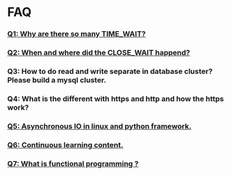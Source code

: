 # FAQ
### [Q1: Why are there so many TIME_WAIT?](https://github.com/hatcherfang/FAQ/blob/master/Q1.md)  
### [Q2: When and where did the CLOSE_WAIT happend?](https://github.com/hatcherfang/FAQ/blob/master/Q2.md)  
### Q3: How to do read and write separate in database cluster? Please build a mysql cluster.   
### Q4: What is the different with https and http and how the https work?   
### [Q5: Asynchronous IO in linux and python framework.](https://github.com/hatcherfang/FAQ/blob/master/Q5.md)
### [Q6: Continuous learning content.](https://github.com/hatcherfang/FAQ/blob/master/Q6.md)  
### [Q7: What is functional programming ?](https://github.com/hatcherfang/FAQ/blob/master/Q7.md)
